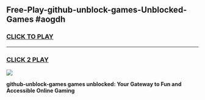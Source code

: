 
## Free-Play-github-unblock-games-Unblocked-Games #aogdh
<h3>
<a href="https://news.freeplayer.one?title=github-unblock-games&ref=8M">CLICK TO PLAY</a></h3>
<hr>

<h3>
<a href="https://news.freeplayer.one?title=github-unblock-games&ref=8M">CLICK 2 PLAY</a>
  
</h3>

<a href="https://news.freeplayer.one?title=github-unblock-games&ref=8M"><img src="https://clearcache.store/games.png"></a>


**github-unblock-games games unblocked: Your Gateway to Fun and Accessible Online Gaming**
